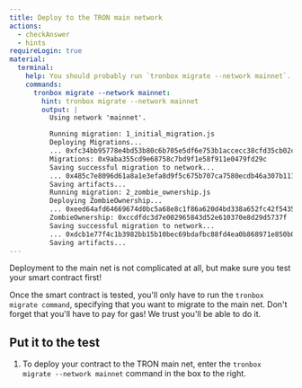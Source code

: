 ```yaml
---
title: Deploy to the TRON main network
actions:
  - checkAnswer
  - hints
requireLogin: true
material:
  terminal:
    help: You should probably run `tronbox migrate --network mainnet`.
    commands:
      tronbox migrate --network mainnet:
        hint: tronbox migrate --network mainnet
        output: |
          Using network 'mainnet'.

          Running migration: 1_initial_migration.js
          Deploying Migrations...
          ... 0xfc34bb95778e4bd53b80c6b705e5df6e753b1accecc38cfd35cb02c0e37ee223
          Migrations: 0x9aba355cd9e68758c7bd9f1e58f911e0479fd29c
          Saving successful migration to network...
          ... 0x485c7e8096d61a8a1e3efa8d9f5c675b707ca7580ecdb46a307b11146351fc9d
          Saving artifacts...
          Running migration: 2_zombie_ownership.js
          Deploying ZombieOwnership...
          ... 0xeed64afd64669674d0bc5a68e8c1f86a620d4bd338a652fc42f54353a252d07c
          ZombieOwnership: 0xccdfdc3d7e002965843d52e610370e8d29d5737f
          Saving successful migration to network...
          ... 0xdcb1e77f4c1b3982bb15b10bec69bdafbc88fd4ea0b868971e850b02875de68e
          Saving artifacts...
---
```


Deployment to the main net is not complicated at all, but make sure you test your smart contract first!

Once the smart contract is tested, you'll only have to run the `tronbox migrate command`, specifying that you want to migrate to the main net. Don't forget that you'll have to pay for gas! We trust you'll be able to do it.

## Put it to the test

1. To deploy your contract to the TRON main net, enter the `tronbox migrate --network mainnet` command in the box to the right.
